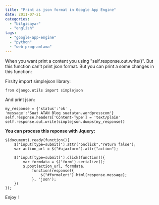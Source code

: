 ```yaml
---
title: "Print as json format in Google App Engine"
date: 2011-07-21
categories: 
  - "bilgisayar"
  - "english"
tags: 
  - "google-app-engine"
  - "python"
  - "web-programlama"
---
```


When you want print a content you using "self.response.out.write()". But this function can't print json format. But you can print a some changes in this function:

Firslty import simplejson library:

```
from django.utils import simplejson
```

And print json:

```
my_response = {'status':'ok' ,
'message':'Suat ATAN Blog suatatan.wordpresscom'}
self.response.headers['Content-Type'] = 'text/plain'
self.response.out.write(simplejson.dumps(my_response))
```

**You can process this reponse with Jquery:**

```
$(document).ready(function(){
	$('input[type=submit]').attr("onclick","return false");
	var action_url = $("#ajaxform").attr("action");

    $('input[type=submit]').click(function(){
    	var formdata = $('form').serialize();
        $.post(action_url, formdata,
            function(response){
				$("#formalert").html(response.message);
            }, 'json');
    })
});
```

Enjoy !
